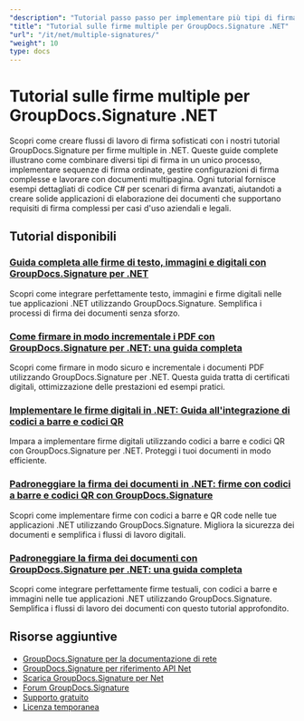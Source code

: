 ```yaml
---
"description": "Tutorial passo passo per implementare più tipi di firma contemporaneamente e gestire scenari di firma complessi con GroupDocs.Signature per .NET."
"title": "Tutorial sulle firme multiple per GroupDocs.Signature .NET"
"url": "/it/net/multiple-signatures/"
"weight": 10
type: docs
---
```

# Tutorial sulle firme multiple per GroupDocs.Signature .NET

Scopri come creare flussi di lavoro di firma sofisticati con i nostri tutorial GroupDocs.Signature per firme multiple in .NET. Queste guide complete illustrano come combinare diversi tipi di firma in un unico processo, implementare sequenze di firma ordinate, gestire configurazioni di firma complesse e lavorare con documenti multipagina. Ogni tutorial fornisce esempi dettagliati di codice C# per scenari di firma avanzati, aiutandoti a creare solide applicazioni di elaborazione dei documenti che supportano requisiti di firma complessi per casi d'uso aziendali e legali.

## Tutorial disponibili

### [Guida completa alle firme di testo, immagini e digitali con GroupDocs.Signature per .NET](./guide-text-image-digital-signatures-groupdocs-signature-dotnet/)
Scopri come integrare perfettamente testo, immagini e firme digitali nelle tue applicazioni .NET utilizzando GroupDocs.Signature. Semplifica i processi di firma dei documenti senza sforzo.

### [Come firmare in modo incrementale i PDF con GroupDocs.Signature per .NET: una guida completa](./incremental-pdf-signing-groupdocs-net/)
Scopri come firmare in modo sicuro e incrementale i documenti PDF utilizzando GroupDocs.Signature per .NET. Questa guida tratta di certificati digitali, ottimizzazione delle prestazioni ed esempi pratici.

### [Implementare le firme digitali in .NET: Guida all'integrazione di codici a barre e codici QR](./implement-digital-signatures-net-barcode-qr-code-groupdocs/)
Impara a implementare firme digitali utilizzando codici a barre e codici QR con GroupDocs.Signature per .NET. Proteggi i tuoi documenti in modo efficiente.

### [Padroneggiare la firma dei documenti in .NET: firme con codici a barre e codici QR con GroupDocs.Signature](./document-signing-net-barcode-qr-code-groupdocs/)
Scopri come implementare firme con codici a barre e QR code nelle tue applicazioni .NET utilizzando GroupDocs.Signature. Migliora la sicurezza dei documenti e semplifica i flussi di lavoro digitali.

### [Padroneggiare la firma dei documenti con GroupDocs.Signature per .NET: una guida completa](./mastering-document-signing-groupdocs-dotnet/)
Scopri come integrare perfettamente firme testuali, con codici a barre e immagini nelle tue applicazioni .NET utilizzando GroupDocs.Signature. Semplifica i flussi di lavoro dei documenti con questo tutorial approfondito.

## Risorse aggiuntive

- [GroupDocs.Signature per la documentazione di rete](https://docs.groupdocs.com/signature/net/)
- [GroupDocs.Signature per riferimento API Net](https://reference.groupdocs.com/signature/net/)
- [Scarica GroupDocs.Signature per Net](https://releases.groupdocs.com/signature/net/)
- [Forum GroupDocs.Signature](https://forum.groupdocs.com/c/signature)
- [Supporto gratuito](https://forum.groupdocs.com/)
- [Licenza temporanea](https://purchase.groupdocs.com/temporary-license/)